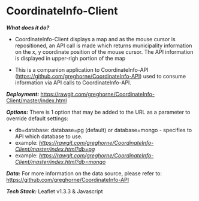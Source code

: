 # CoordinateInfo-Client

**_What does it do?_**
- CoordinateInfo-Client displays a map and as the mouse cursor is repositioned, an API call is made which returns municipality information on the x, y coordinate position of the mouse cursor.  The API information is displayed in upper-righ portion of the map

- This is a companion application to CoordinateInfo-API (https://github.com/greghorne/CoordinateInfo-API) used to consume information via API calls to CoordinateInfo-API.

**_Deployment:_** https://rawgit.com/greghorne/CoordinateInfo-Client/master/index.html

**_Options:_** There is 1 option that may be added to the URL as a parameter to override default settings:

- db=database: database=pg (default) or database=mongo - specifies to API which database to use.
- example: _https://rawgit.com/greghorne/CoordinateInfo-Client/master/index.html?db=pg_
- example: _https://rawgit.com/greghorne/CoordinateInfo-Client/master/index.html?db=mongo_

**_Data:_** For more information on the data source, please refer to: https://github.com/greghorne/CoordinateInfo-API

**_Tech Stack:_** Leaflet v1.3.3 & Javascript



